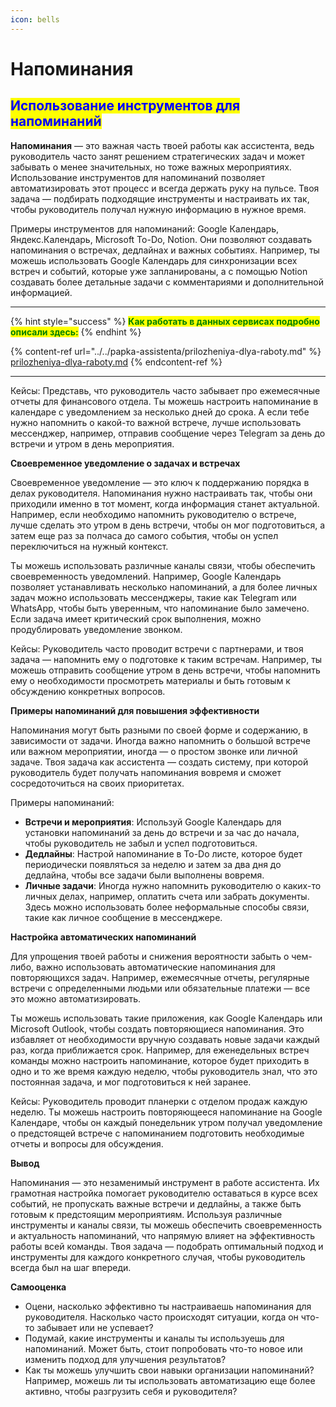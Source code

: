 ```yaml
---
icon: bells
---
```


# Напоминания

## <mark style="color:blue;">**Использование инструментов для напоминаний**</mark>

**Напоминания** — это важная часть твоей работы как ассистента, ведь руководитель часто занят решением стратегических задач и может забывать о менее значительных, но тоже важных мероприятиях. Использование инструментов для напоминаний позволяет автоматизировать этот процесс и всегда держать руку на пульсе. Твоя задача — подбирать подходящие инструменты и настраивать их так, чтобы руководитель получал нужную информацию в нужное время.

Примеры инструментов для напоминаний: Google Календарь, Яндекс.Календарь, Microsoft To-Do, Notion. Они позволяют создавать напоминания о встречах, дедлайнах и важных событиях. Например, ты можешь использовать Google Календарь для синхронизации всех встреч и событий, которые уже запланированы, а с помощью Notion создавать более детальные задачи с комментариями и дополнительной информацией.

***

{% hint style="success" %}
<mark style="color:green;">**Как работать в данных сервисах подробно описали здесь:**</mark>
{% endhint %}

{% content-ref url="../../papka-assistenta/prilozheniya-dlya-raboty.md" %}
[prilozheniya-dlya-raboty.md](../../papka-assistenta/prilozheniya-dlya-raboty.md)
{% endcontent-ref %}

***

Кейсы: Представь, что руководитель часто забывает про ежемесячные отчеты для финансового отдела. Ты можешь настроить напоминание в календаре с уведомлением за несколько дней до срока. А если тебе нужно напомнить о какой-то важной встрече, лучше использовать мессенджер, например, отправив сообщение через Telegram за день до встречи и утром в день мероприятия.

**Своевременное уведомление о задачах и встречах**

Своевременное уведомление — это ключ к поддержанию порядка в делах руководителя. Напоминания нужно настраивать так, чтобы они приходили именно в тот момент, когда информация станет актуальной. Например, если необходимо напомнить руководителю о встрече, лучше сделать это утром в день встречи, чтобы он мог подготовиться, а затем еще раз за полчаса до самого события, чтобы он успел переключиться на нужный контекст.

Ты можешь использовать различные каналы связи, чтобы обеспечить своевременность уведомлений. Например, Google Календарь позволяет устанавливать несколько напоминаний, а для более личных задач можно использовать мессенджеры, такие как Telegram или WhatsApp, чтобы быть уверенным, что напоминание было замечено. Если задача имеет критический срок выполнения, можно продублировать уведомление звонком.

Кейсы: Руководитель часто проводит встречи с партнерами, и твоя задача — напомнить ему о подготовке к таким встречам. Например, ты можешь отправить сообщение утром в день встречи, чтобы напомнить ему о необходимости просмотреть материалы и быть готовым к обсуждению конкретных вопросов.

**Примеры напоминаний для повышения эффективности**

Напоминания могут быть разными по своей форме и содержанию, в зависимости от задачи. Иногда важно напомнить о большой встрече или важном мероприятии, иногда — о простом звонке или личной задаче. Твоя задача как ассистента — создать систему, при которой руководитель будет получать напоминания вовремя и сможет сосредоточиться на своих приоритетах.

Примеры напоминаний:

* **Встречи и мероприятия**: Используй Google Календарь для установки напоминаний за день до встречи и за час до начала, чтобы руководитель не забыл и успел подготовиться.
* **Дедлайны**: Настрой напоминание в To-Do листе, которое будет периодически появляться за неделю и затем за два дня до дедлайна, чтобы все задачи были выполнены вовремя.
* **Личные задачи**: Иногда нужно напомнить руководителю о каких-то личных делах, например, оплатить счета или забрать документы. Здесь можно использовать более неформальные способы связи, такие как личное сообщение в мессенджере.

**Настройка автоматических напоминаний**

Для упрощения твоей работы и снижения вероятности забыть о чем-либо, важно использовать автоматические напоминания для повторяющихся задач. Например, ежемесячные отчеты, регулярные встречи с определенными людьми или обязательные платежи — все это можно автоматизировать.

Ты можешь использовать такие приложения, как Google Календарь или Microsoft Outlook, чтобы создать повторяющиеся напоминания. Это избавляет от необходимости вручную создавать новые задачи каждый раз, когда приближается срок. Например, для еженедельных встреч команды можно настроить напоминание, которое будет приходить в одно и то же время каждую неделю, чтобы руководитель знал, что это постоянная задача, и мог подготовиться к ней заранее.

Кейсы: Руководитель проводит планерки с отделом продаж каждую неделю. Ты можешь настроить повторяющееся напоминание на Google Календаре, чтобы он каждый понедельник утром получал уведомление о предстоящей встрече с напоминанием подготовить необходимые отчеты и вопросы для обсуждения.

**Вывод**

Напоминания — это незаменимый инструмент в работе ассистента. Их грамотная настройка помогает руководителю оставаться в курсе всех событий, не пропускать важные встречи и дедлайны, а также быть готовым к предстоящим мероприятиям. Используя различные инструменты и каналы связи, ты можешь обеспечить своевременность и актуальность напоминаний, что напрямую влияет на эффективность работы всей команды. Твоя задача — подобрать оптимальный подход и инструменты для каждого конкретного случая, чтобы руководитель всегда был на шаг впереди.

**Самооценка**

* Оцени, насколько эффективно ты настраиваешь напоминания для руководителя. Насколько часто происходят ситуации, когда он что-то забывает или не успевает?
* Подумай, какие инструменты и каналы ты используешь для напоминаний. Может быть, стоит попробовать что-то новое или изменить подход для улучшения результатов?
* Как ты можешь улучшить свои навыки организации напоминаний? Например, можешь ли ты использовать автоматизацию еще более активно, чтобы разгрузить себя и руководителя?
